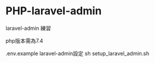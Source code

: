 # PHP-laravel-admin
laravel-admin 練習

php版本需為7.4

.env.example	laravel-admin設定
sh setup_laravel_admin.sh